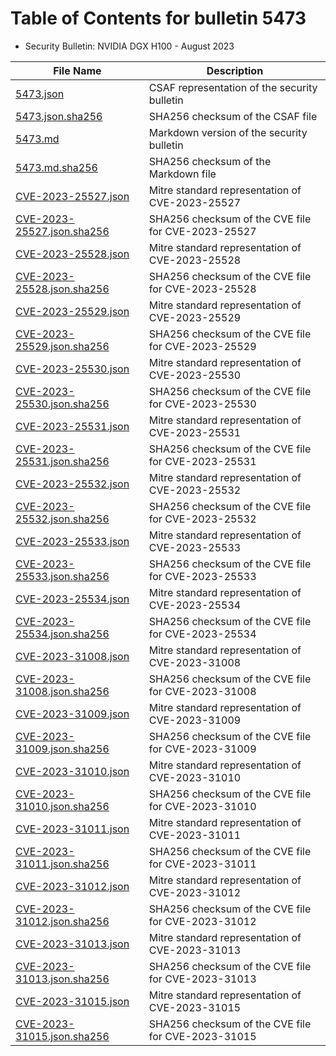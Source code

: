 # Table of Contents for bulletin 5473

 - Security Bulletin: NVIDIA DGX H100 - August 2023

| File Name | Description |
|-----------|-------------|
| [5473.json](5473.json) | CSAF representation of the security bulletin |
| [5473.json.sha256](5473.json.sha256) | SHA256 checksum of the CSAF file |
| [5473.md](5473.md) | Markdown version of the security bulletin |
| [5473.md.sha256](5473.md.sha256) | SHA256 checksum of the Markdown file |
| [CVE-2023-25527.json](CVE-2023-25527.json) | Mitre standard representation of CVE-2023-25527 |
| [CVE-2023-25527.json.sha256](CVE-2023-25527.json.sha256) | SHA256 checksum of the CVE file for CVE-2023-25527 |
| [CVE-2023-25528.json](CVE-2023-25528.json) | Mitre standard representation of CVE-2023-25528 |
| [CVE-2023-25528.json.sha256](CVE-2023-25528.json.sha256) | SHA256 checksum of the CVE file for CVE-2023-25528 |
| [CVE-2023-25529.json](CVE-2023-25529.json) | Mitre standard representation of CVE-2023-25529 |
| [CVE-2023-25529.json.sha256](CVE-2023-25529.json.sha256) | SHA256 checksum of the CVE file for CVE-2023-25529 |
| [CVE-2023-25530.json](CVE-2023-25530.json) | Mitre standard representation of CVE-2023-25530 |
| [CVE-2023-25530.json.sha256](CVE-2023-25530.json.sha256) | SHA256 checksum of the CVE file for CVE-2023-25530 |
| [CVE-2023-25531.json](CVE-2023-25531.json) | Mitre standard representation of CVE-2023-25531 |
| [CVE-2023-25531.json.sha256](CVE-2023-25531.json.sha256) | SHA256 checksum of the CVE file for CVE-2023-25531 |
| [CVE-2023-25532.json](CVE-2023-25532.json) | Mitre standard representation of CVE-2023-25532 |
| [CVE-2023-25532.json.sha256](CVE-2023-25532.json.sha256) | SHA256 checksum of the CVE file for CVE-2023-25532 |
| [CVE-2023-25533.json](CVE-2023-25533.json) | Mitre standard representation of CVE-2023-25533 |
| [CVE-2023-25533.json.sha256](CVE-2023-25533.json.sha256) | SHA256 checksum of the CVE file for CVE-2023-25533 |
| [CVE-2023-25534.json](CVE-2023-25534.json) | Mitre standard representation of CVE-2023-25534 |
| [CVE-2023-25534.json.sha256](CVE-2023-25534.json.sha256) | SHA256 checksum of the CVE file for CVE-2023-25534 |
| [CVE-2023-31008.json](CVE-2023-31008.json) | Mitre standard representation of CVE-2023-31008 |
| [CVE-2023-31008.json.sha256](CVE-2023-31008.json.sha256) | SHA256 checksum of the CVE file for CVE-2023-31008 |
| [CVE-2023-31009.json](CVE-2023-31009.json) | Mitre standard representation of CVE-2023-31009 |
| [CVE-2023-31009.json.sha256](CVE-2023-31009.json.sha256) | SHA256 checksum of the CVE file for CVE-2023-31009 |
| [CVE-2023-31010.json](CVE-2023-31010.json) | Mitre standard representation of CVE-2023-31010 |
| [CVE-2023-31010.json.sha256](CVE-2023-31010.json.sha256) | SHA256 checksum of the CVE file for CVE-2023-31010 |
| [CVE-2023-31011.json](CVE-2023-31011.json) | Mitre standard representation of CVE-2023-31011 |
| [CVE-2023-31011.json.sha256](CVE-2023-31011.json.sha256) | SHA256 checksum of the CVE file for CVE-2023-31011 |
| [CVE-2023-31012.json](CVE-2023-31012.json) | Mitre standard representation of CVE-2023-31012 |
| [CVE-2023-31012.json.sha256](CVE-2023-31012.json.sha256) | SHA256 checksum of the CVE file for CVE-2023-31012 |
| [CVE-2023-31013.json](CVE-2023-31013.json) | Mitre standard representation of CVE-2023-31013 |
| [CVE-2023-31013.json.sha256](CVE-2023-31013.json.sha256) | SHA256 checksum of the CVE file for CVE-2023-31013 |
| [CVE-2023-31015.json](CVE-2023-31015.json) | Mitre standard representation of CVE-2023-31015 |
| [CVE-2023-31015.json.sha256](CVE-2023-31015.json.sha256) | SHA256 checksum of the CVE file for CVE-2023-31015 |
